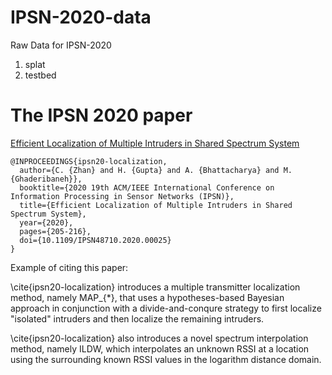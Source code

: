 # IPSN-2020-data
Raw Data for IPSN-2020

1. splat
2. testbed

# The IPSN 2020 paper
[Efficient Localization of Multiple Intruders in Shared Spectrum System](https://caitaozhan.github.io/file/ipsn20.pdf)

```
@INPROCEEDINGS{ipsn20-localization,
  author={C. {Zhan} and H. {Gupta} and A. {Bhattacharya} and M. {Ghaderibaneh}},
  booktitle={2020 19th ACM/IEEE International Conference on Information Processing in Sensor Networks (IPSN)},
  title={Efficient Localization of Multiple Intruders in Shared Spectrum System},
  year={2020},
  pages={205-216},
  doi={10.1109/IPSN48710.2020.00025}
}
```

Example of citing this paper:

\cite{ipsn20-localization} introduces a multiple transmitter localization method, namely MAP_{*}, that uses a hypotheses-based Bayesian approach in conjunction with a divide-and-conqure strategy to first localize "isolated" intruders and then localize the remaining intruders.

\cite{ipsn20-localization} also introduces a novel spectrum interpolation method, namely ILDW, which interpolates an unknown RSSI at a location using the surrounding known RSSI values in the logarithm distance domain.
